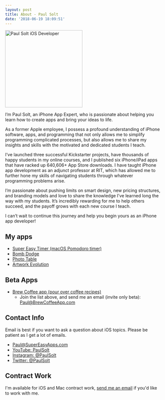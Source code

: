 ```yaml
---
layout: post
title: About - Paul Solt
date: '2018-06-19 18:09:51'
---
```


<img alt="Paul Solt iOS Developer" src="/content/images/2018/06/Paul-Solt-2013-Square-400x400.jpg" style="width: 250px; height:250px">
</p>

I’m Paul Solt, an iPhone App Expert, who is passionate about helping you learn how to create apps and bring your ideas to life. 

As a former Apple employee, I possess a profound understanding of iPhone software, apps, and programming that not only allows me to simplify programming complicated processes, but also allows me to share my insights and skills with the motivated and dedicated students I teach.

I’ve launched three successful Kickstarter projects, have thousands of happy students in my online courses, and I published six iPhone/iPad apps that have racked up 640,606+ App Store downloads. I have taught iPhone app development as an adjunct professor at RIT, which has allowed me to further hone my skills of navigating students through whatever programming problems arise.

I’m passionate about pushing limits on smart design, new pricing structures, and branding models and love to share the knowledge I’ve learned long the way with my students. It’s incredibly rewarding for me to help others succeed, and the payoff grows with each new course I teach.

I can’t wait to continue this journey and help you begin yours as an iPhone app developer!

## My apps

* [Super Easy Timer (macOS Pomodoro timer)](https://itunes.apple.com/us/app/super-easy-timer/id1353137878?ls=1&mt=12)
* [Bomb Dodge](https://itunes.apple.com/us/app/protect-the-bomb/id660318608?mt=8)
* [Photo Table](https://itunes.apple.com/us/app/photo-table/id455322208?mt=8)
* [Artwork Evolution](http://itunes.apple.com/us/app/artwork-evolution/id393135008?mt=8)

## Beta Apps

* [Brew Coffee app (pour over coffee recipes)](http://BrewCoffeeApp.com) 
    * Join the list above, and send me an email (invite only beta): [Paul@BrewCoffeeApp.com](mailto:Paul@BrewCoffeeApp.com)

## Contact Info

Email is best if you want to ask a question about iOS topics. Please be patient as I get a lot of emails.

* [Paul@SuperEasyApps.com](mailto:Paul@SuperEasyApps.com)
* [YouTube: PaulSolt](http://www.youtube.com/user/PaulSolt)
* [Instagram: @PaulSolt](http://www.instagram.com/paulsolt/)
* [Twitter: @PaulSolt](http://twitter.com/PaulSolt)

## Contract Work

I'm available for iOS and Mac contract work, [send me an email](mailto:Paul@SuperEasyApps.com) if you'd like to work with me.

